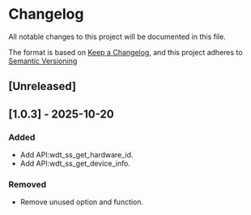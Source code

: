 # Changelog
All notable changes to this project will be documented in this file.

The format is based on [Keep a Changelog](https://keepachangelog.com/en/1.0.0/),
and this project adheres to [Semantic Versioning](https://semver.org/spec/v2.0.0.html)

## [Unreleased]

## [1.0.3] - 2025-10-20
### Added
- Add API:wdt_ss_get_hardware_id.
- Add API:wdt_ss_get_device_info.
### Removed
- Remove unused option and function.






